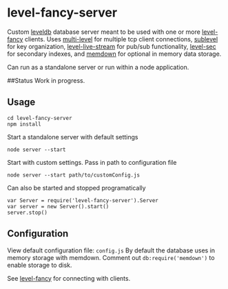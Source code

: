 level-fancy-server
==================

Custom [leveldb](https://github.com/rvagg/node-levelup) database server meant to be used with one or more [level-fancy](https://github.com/daywiss/level-fancy) clients. Uses [multi-level](https://github.com/juliangruber/multilevel) 
for multiple tcp client connections, [sublevel](https://github.com/dominictarr/level-sublevel) for key organization, 
[level-live-stream](https://github.com/dominictarr/level-live-stream) for pub/sub functionality,
[level-sec](https://github.com/juliangruber/level-sec) for secondary indexes,
and [memdown](https://github.com/rvagg/memdown) for optional in memory data storage. 


Can run as a standalone server or run within a node application.

##Status
Work in progress. 

## Usage 
```
cd level-fancy-server
npm install
```

Start a standalone server with default settings

```
node server --start
```

Start with custom settings. Pass in path to configuration file

```
node server --start path/to/customConfig.js
```

Can also be started and stopped programatically

```
var Server = require('level-fancy-server').Server
var server = new Server().start()
server.stop()
```

## Configuration
View default configuration file: `config.js`
By default the database uses in memory storage with memdown. Comment out
`db:require('memdown')` to enable storage to disk.

See [level-fancy](https://github.com/dadams/level-fancy) for connecting with clients.

